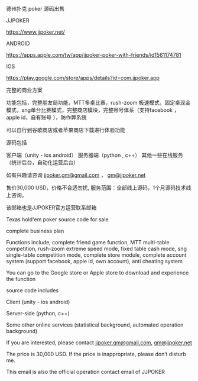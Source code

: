 德州扑克 poker 源码出售

JJPOKER

https://www.jjpoker.net/

ANDROID

https://apps.apple.com/tw/app/jjpoker-poker-with-friends/id1561174781

IOS

https://play.google.com/store/apps/details?id=com.jjpoker.app

完整的商业方案

功能包括，完整朋友局功能，MTT多桌比赛，rush-zoom 极速模式，固定桌现金模式，sng单台比赛模式，完整商店模块，完整账号体系（支持facebook ，apple id，自有账号 ），防作弊系统

可以自行到谷歌商店或者苹果商店下载进行体验功能

源码包括

客户端（unity - ios android）
服务器端（python , c++）
其他一些在线服务（统计后台，自动化运营后台）


如有兴趣请咨询 jjpoker.gm@gmail.com ， gm@jjpoker.net


售价30,000 USD，价格不合适勿扰, 服务范围：全部线上源码，1个月源码技术线上咨询。



该邮箱也是JJPOKER官方运营联系邮箱




Texas hold'em poker source code for sale

complete business plan

Functions include, complete friend game function, MTT multi-table competition, rush-zoom extreme speed mode, fixed table cash mode, sng single-table competition mode, complete store module, complete account system (support facebook, apple id, own account), anti cheating system

You can go to the Google store or Apple store to download and experience the function

source code includes

Client (unity - ios android)

Server-side (python, c++)

Some other online services (statistical background, automated operation background)

If you are interested, please contact jjpoker.gm@gmail.com, gm@jjpoker.net

The price is 30,000 USD. If the price is inappropriate, please don’t disturb me.

This email is also the official operation contact email of JJPOKER
